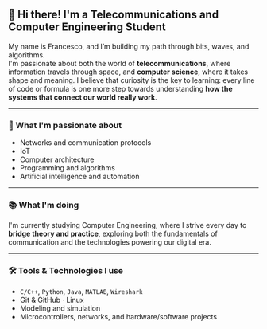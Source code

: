## 👋 Hi there! I'm a Telecommunications and Computer Engineering Student

My name is Francesco, and I’m building my path through bits, waves, and algorithms.  
I'm passionate about both the world of **telecommunications**, where information travels through space, and **computer science**, where it takes shape and meaning.
I believe that curiosity is the key to learning: every line of code or formula is one more step towards understanding **how the systems that connect our world really work**.

---

### 🚀 What I'm passionate about
- Networks and communication protocols  
- IoT  
- Computer architecture  
- Programming and algorithms  
- Artificial intelligence and automation

---

### 📚 What I'm doing
I'm currently studying Computer Engineering, where I strive every day to **bridge theory and practice**, exploring both the fundamentals of communication and the technologies powering our digital era.

---

### 🛠️ Tools & Technologies I use
- `C/C++`, `Python`, `Java`, `MATLAB`, `Wireshark`
- Git & GitHub · Linux
- Modeling and simulation
- Microcontrollers, networks, and hardware/software projects



<!--
**FrancescoO1/FrancescoO1** is a ✨ _special_ ✨ repository because its `README.md` (this file) appears on your GitHub profile.

Here are some ideas to get you started:

- 🔭 I’m currently working on ...
- 🌱 I’m currently learning ...
- 👯 I’m looking to collaborate on ...
- 🤔 I’m looking for help with ...
- 💬 Ask me about ...
- 📫 How to reach me: ...
- 😄 Pronouns: ...
- ⚡ Fun fact: ...
-->
